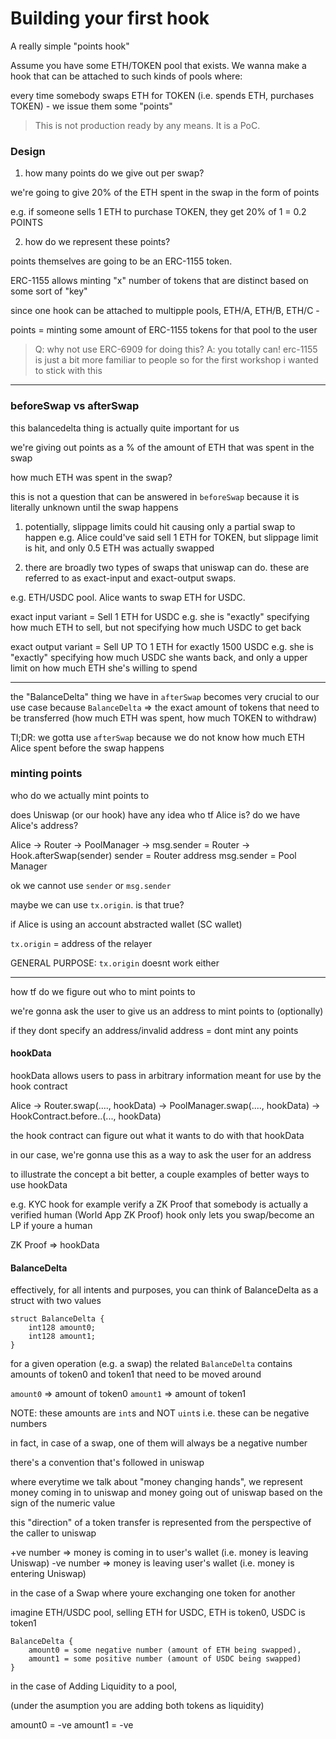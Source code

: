 # Building your first hook

A really simple "points hook"

Assume you have some ETH/TOKEN pool that exists. We wanna make a hook that can be attached
to such kinds of pools where:

every time somebody swaps ETH for TOKEN (i.e. spends ETH, purchases TOKEN) - we issue them some "points"

> This is not production ready by any means. It is a PoC.

### Design

1. how many points do we give out per swap?

we're going to give 20% of the ETH spent in the swap in the form of points

e.g. if someone sells 1 ETH to purchase TOKEN, they get 20% of 1 = 0.2 POINTS

2. how do we represent these points?

points themselves are going to be an ERC-1155 token.

ERC-1155 allows minting "x" number of tokens that are distinct based on some sort of "key"

since one hook can be attached to multipple pools, ETH/A, ETH/B, ETH/C -

points = minting some amount of ERC-1155 tokens for that pool to the user

> Q: why not use ERC-6909 for doing this?
> A: you totally can! erc-1155 is just a bit more familiar to people so for the first workshop i wanted to stick with this

---

### beforeSwap vs afterSwap

this balancedelta thing is actually quite important for us

we're giving out points as a % of the amount of ETH that was spent in the swap

how much ETH was spent in the swap?

this is not a question that can be answered in `beforeSwap` because it is literally unknown until the swap happens

1. potentially, slippage limits could hit causing only a partial swap to happen
   e.g. Alice could've said sell 1 ETH for TOKEN, but slippage limit is hit, and only 0.5 ETH was actually swapped

2. there are broadly two types of swaps that uniswap can do. these are referred to as exact-input and exact-output swaps.

e.g. ETH/USDC pool. Alice wants to swap ETH for USDC.

exact input variant = Sell 1 ETH for USDC
e.g. she is "exactly" specifying how much ETH to sell, but not specifying how much USDC to get back

exact output variant = Sell UP TO 1 ETH for exactly 1500 USDC
e.g. she is "exactly" specifying how much USDC she wants back, and only a upper limit on how much ETH she's willing to spend

---

the "BalanceDelta" thing we have in `afterSwap` becomes very crucial to our use case
because `BalanceDelta` => the exact amount of tokens that need to be transferred (how much ETH was spent, how much TOKEN to withdraw)

Tl;DR: we gotta use `afterSwap` because we do not know how much ETH Alice spent before the swap happens

### minting points

who do we actually mint points to

does Uniswap (or our hook) have any idea who tf Alice is?
do we have Alice's address?

Alice -> Router -> PoolManager
-> msg.sender = Router
-> Hook.afterSwap(sender)
sender = Router address
msg.sender = Pool Manager

ok we cannot use `sender` or `msg.sender`

maybe we can use `tx.origin`. is that true?

if Alice is using an account abstracted wallet (SC wallet)

`tx.origin` = address of the relayer

GENERAL PURPOSE: `tx.origin` doesnt work either

---

how tf do we figure out who to mint points to

we're gonna ask the user to give us an address to mint points to (optionally)

if they dont specify an address/invalid address = dont mint any points

#### hookData

hookData allows users to pass in arbitrary information meant for use by the hook contract

Alice -> Router.swap(...., hookData) -> PoolManager.swap(...., hookData) -> HookContract.before..(..., hookData)

the hook contract can figure out what it wants to do with that hookData

in our case, we're gonna use this as a way to ask the user for an address

to illustrate the concept a bit better, a couple examples of better ways to use hookData

e.g. KYC hook for example
verify a ZK Proof that somebody is actually a verified human (World App ZK Proof)
hook only lets you swap/become an LP if youre a human

ZK Proof => hookData

#### BalanceDelta

effectively, for all intents and purposes, you can think of BalanceDelta as a struct with two values

```
struct BalanceDelta {
    int128 amount0;
    int128 amount1;
}
```

for a given operation (e.g. a swap) the related `BalanceDelta` contains amounts of token0 and token1 that need to be moved around

`amount0` => amount of token0
`amount1` => amount of token1

NOTE: these amounts are `int`s and NOT `uint`s
i.e. these can be negative numbers

in fact, in case of a swap, one of them will always be a negative number

there's a convention that's followed in uniswap

where everytime we talk about "money changing hands", we represent money coming in to uniswap and money going out of uniswap based on the sign of the numeric value

this "direction" of a token transfer is represented from the perspective of the caller to uniswap

+ve number => money is coming in to user's wallet (i.e. money is leaving Uniswap)
-ve number => money is leaving user's wallet (i.e. money is entering Uniswap)

in the case of a Swap where youre exchanging one token for another

imagine ETH/USDC pool, selling ETH for USDC, ETH is token0, USDC is token1

```
BalanceDelta {
    amount0 = some negative number (amount of ETH being swapped),
    amount1 = some positive number (amount of USDC being swapped)
}
```

in the case of Adding Liquidity to a pool,

(under the asumption you are adding both tokens as liquidity)

amount0 = -ve
amount1 = -ve
